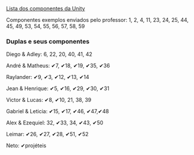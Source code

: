 
[Lista dos componentes da Unity](https://italomendes.com.br/level-design-mecanica-para-jogos/)

Componentes exemplos enviados pelo professor: 
1, 2, 4, 11, 23, 24, 25, 44, 45, 49, 53, 54, 55, 56, 57, 58, 59

### Duplas e seus componentes

Diego & Adley: 6, 22, 20, 40, 41, 42

André & Matheus: ✔7, ✔18, ✔19, ✔35, ✔36

Raylander: ✔9, ✔3, ✔12, ✔13, ✔14

Jean & Henrique: ✔5, ✔16, ✔29, ✔30, ✔31

Victor & Lucas: ✔8, ✔10, 21, 38, 39

Gabriel & Leticia: ✔15, ✔17, ✔46, ✔47,✔48

Alex & Ezequiel: 32, ✔33, 34, ✔43, ✔50

Leimar: ✔26, ✔27, ✔28, ✔51, ✔52

Neto: ✔projéteis
